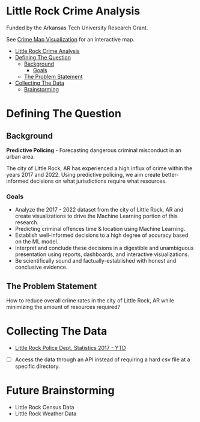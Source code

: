 # Little Rock Crime Analysis
Funded by the Arkansas Tech University Research Grant.

See [Crime Map Visualization](https://atu-machine-learning.github.io/map-visualization/) for an interactive map.

<!-- TOC -->
* [Little Rock Crime Analysis](#little-rock-crime-analysis)
* [Defining The Question](#defining-the-question)
  * [Background](#background)
    * [Goals](#goals)
  * [The Problem Statement](#the-problem-statement)
* [Collecting The Data](#collecting-the-data)
  * [Brainstorming](#future-brainstorming)
<!-- TOC -->

# Defining The Question

## Background
**Predictive Policing** - Forecasting dangerous criminal misconduct in an urban area.

The city of Little Rock, AR has experienced a high influx of crime within the years 2017 and 2022.
Using predictive policing, we aim create better-informed decisions on what jurisdictions require what resources.

### Goals
- Analyze the 2017 - 2022 dataset from the city of Little Rock, AR and create visualizations to drive the Machine Learning
portion of this research.
- Predicting criminal offences time & location using Machine Learning.
- Establish well-informed decisions to a high degree of accuracy based on the ML model.
- Interpret and conclude these decisions in a digestible and unambiguous presentation using reports, dashboards, and interactive visualizations.
- Be scientifically sound and factually-established with honest and conclusive evidence.

## The Problem Statement
How to reduce overall crime rates in the city of Little Rock, AR while minimizing the amount of resources required?

# Collecting The Data
* [Little Rock Police Dept. Statistics 2017 - YTD](https://data.littlerock.gov/Safe-City/Little-Rock-Police-Department-Statistics-2017-to-Y/bz82-34ep)
- [ ] Access the data through an API instead of requiring a hard csv file at a specific directory.

# Future Brainstorming
* Little Rock Census Data
* Little Rock Weather Data
